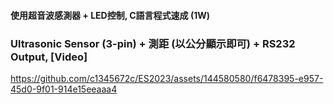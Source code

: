 #### 使用超音波感測器 + LED控制, C語言程式速成 (1W)

### Ultrasonic Sensor (3-pin) + 測距 (以公分顯示即可) + RS232 Output, [Video]





https://github.com/c1345672c/ES2023/assets/144580580/f6478395-e957-45d0-9f01-914e15eeaaa4

